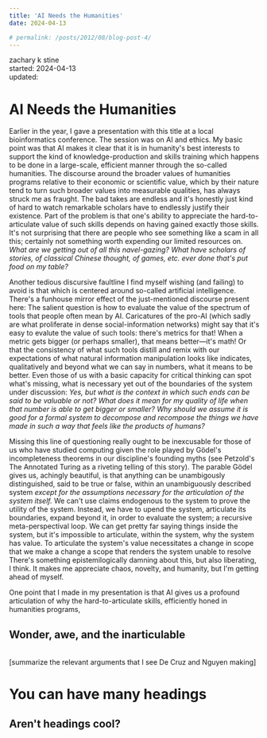 ```yaml
---
title: 'AI Needs the Humanities'
date: 2024-04-13

# permalink: /posts/2012/08/blog-post-4/
---
```

zachary k stine  
started: 2024-04-13    
updated:  

# AI Needs the Humanities
        
Earlier in the year, I gave a presentation with this title at a local bioinformatics conference. The session was on AI and ethics. My basic point was that AI makes it clear that it is in humanity's best interests to support the kind of knowledge-production and skills training which happens to be done in a large-scale, efficient manner through the so-called humanities. The discourse around the broader values of humanities programs relative to their economic or scientific value, which by their nature tend to turn such broader values into measurable qualities, has always struck me as fraught. The bad takes are endless and it's honestly just kind of hard to watch remarkable scholars have to endlessly justify their existence. Part of the problem is that one's ability to appreciate the hard-to-articulate value of such skills depends on having gained exactly those skills. It's not surprising that there are people who see something like a scam in all this; certainly not something worth expending our limited resources on. *What are we getting out of all this navel-gazing? What have scholars of stories, of classical Chinese thought, of games, etc. ever done that's put food on my table?*
    
Another tedious discursive faultline I find myself wishing (and failing) to avoid is that which is centered around so-called artificial intelligence. There's a funhouse mirror effect of the just-mentioned discourse present here: The salient question is how to evaluate the value of the spectrum of tools that people often mean by AI. Caricatures of the pro-AI (which sadly are what proliferate in dense social-information networks) might say that it's easy to evalute the value of such tools: there's metrics for that! When a metric gets bigger (or perhaps smaller), that means better—it's math! Or that the consistency of what such tools distill and remix with our expectations of what natural information manipulation looks like indicates, qualitatively and beyond what we can say in numbers, what it means to be better. Even those of us with a basic capacity for critical thinking can spot what's missing, what is necessary yet out of the boundaries of the system under discussion: *Yes, but what is the context in which such ends can be said to be valuable or not? What does it mean for my quality of life when that number is able to get bigger or smaller? Why should we assume it is good for a formal system to decompose and recompose the things we have made in such a way that feels like the products of humans?*
    
Missing this line of questioning really ought to be inexcusable for those of us who have studied computing given the role played by Gödel's incompleteness theorems in our discipline's founding myths (see Petzold's The Annotated Turing as a riveting telling of this story). The parable Gödel gives us, achingly beautiful, is that anything can be unambigously distinguished, said to be true or false, within an unambiguously described system *except for the assumptions necessary for the articulation of the system itself.* We can't use claims endogenous to the system to prove the utility of the system. Instead, we have to upend the system, articulate its boundaries, expand beyond it, in order to evaluate the system; a recursive meta-perspectival loop. We can get pretty far saying things inside the system, but it's impossible to articulate, within the system, why the system has value. To articulate the system's value necessitates a change in scope that  we make a change a scope that renders the system unable to resolve  There's something epistemilogically damning about this, but also liberating, I think. It makes me appreciate chaos, novelty, and humanity, but I'm getting ahead of myself.
    
One point that I made in my presentation is that AI gives us a profound articulation of why the hard-to-articulate skills, efficiently honed in humanities programs, 

## Wonder, awe, and the inarticulable
<br>
[summarize the relevant arguments that I see De Cruz and Nguyen making]



You can have many headings
======

Aren't headings cool?
------

